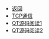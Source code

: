 * [返回](../README.md)
* [TCP通信](./tcp.md) 
* [QT源码阅读1](./QtcpCodeReading.md) 
* [QT源码阅读2](./qabstractsocket.md)